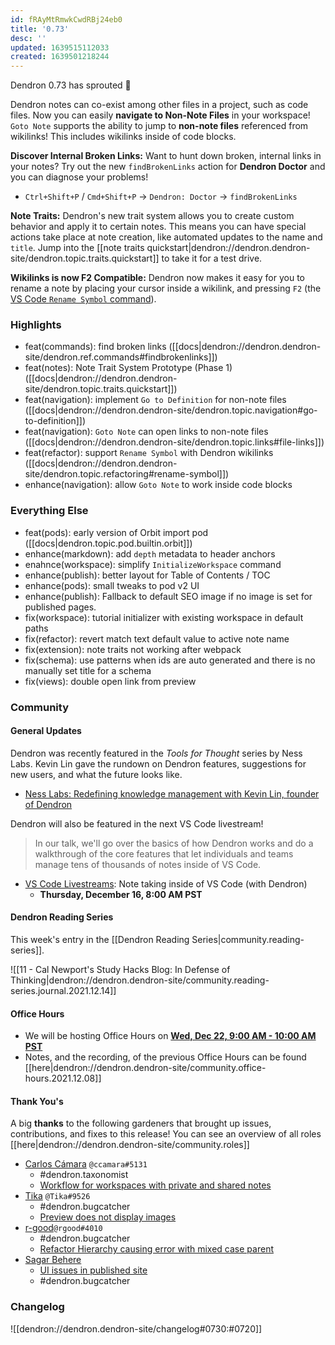 ```yaml
---
id: fRAyMtRmwkCwdRBj24eb0
title: '0.73'
desc: ''
updated: 1639515112033
created: 1639501218244
---
```


Dendron 0.73 has sprouted  🌱

Dendron notes can co-exist among other files in a project, such as code files. Now you can easily **navigate to Non-Note Files** in your workspace! `Goto Note` supports the ability to jump to **non-note files** referenced from wikilinks! This includes wikilinks inside of code blocks.

**Discover Internal Broken Links:** Want to hunt down broken, internal links in your notes? Try out the new `findBrokenLinks` action for **Dendron Doctor** and you can diagnose your problems!

- `Ctrl+Shift+P` / `Cmd+Shift+P` -> `Dendron: Doctor` -> `findBrokenLinks`

**Note Traits:** Dendron's new trait system allows you to create custom behavior and apply it to certain notes. This means you can have special actions take place at note creation, like automated updates to the name and `title`. Jump into the [[note traits quickstart|dendron://dendron.dendron-site/dendron.topic.traits.quickstart]] to take it for a test drive.

**Wikilinks is now F2 Compatible:** Dendron now makes it easy for you to rename a note by placing your cursor inside a wikilink, and pressing `F2` (the [VS Code `Rename Symbol` command](https://code.visualstudio.com/docs/editor/refactoring#_rename-symbol)).

### Highlights

- feat(commands): find broken links ([[docs|dendron://dendron.dendron-site/dendron.ref.commands#findbrokenlinks]])
- feat(notes): Note Trait System Prototype (Phase 1) ([[docs|dendron://dendron.dendron-site/dendron.topic.traits.quickstart]])
- feat(navigation): implement `Go to Definition` for non-note files ([[docs|dendron://dendron.dendron-site/dendron.topic.navigation#go-to-definition]])
- feat(navigation): `Goto Note` can open links to non-note files ([[docs|dendron://dendron.dendron-site/dendron.topic.links#file-links]])
- feat(refactor): support `Rename Symbol` with Dendron wikilinks ([[docs|dendron://dendron.dendron-site/dendron.topic.refactoring#rename-symbol]])
- enhance(navigation): allow `Goto Note` to work inside code blocks

### Everything Else

- feat(pods): early version of Orbit import pod ([[docs|dendron.topic.pod.builtin.orbit]])
- enhance(markdown): add `depth` metadata to header anchors
- enahnce(workspace): simplify `InitializeWorkspace` command
- enhance(publish): better layout for Table of Contents / TOC
- enhance(pods): small tweaks to pod v2 UI
- enhance(publish): Fallback to default SEO image if no image is set for published pages.
- fix(workspace): tutorial initializer with existing workspace in default paths
- fix(refactor): revert match text default value to active note name
- fix(extension): note traits not working after webpack
- fix(schema): use patterns when ids are auto generated and there is no manually set title for a schema
- fix(views): double open link from preview

### Community

#### General Updates

Dendron was recently featured in the _Tools for Thought_ series by Ness Labs. Kevin Lin gave the rundown on Dendron features, suggestions for new users, and what the future looks like.

- [Ness Labs: Redefining knowledge management with Kevin Lin, founder of Dendron](https://link.dendron.so/6cqa)

Dendron will also be featured in the next VS Code livestream!

> In our talk, we'll go over the basics of how Dendron works and do a walkthrough of the core features that let individuals and teams manage tens of thousands of notes inside of VS Code.

- [VS Code Livestreams](https://code.visualstudio.com/livestream): Note taking inside of VS Code (with Dendron)
  - **Thursday, December 16, 8:00 AM PST**

#### Dendron Reading Series

This week's entry in the [[Dendron Reading Series|community.reading-series]]. 

![[11 - Cal Newport's Study Hacks Blog: In Defense of Thinking|dendron://dendron.dendron-site/community.reading-series.journal.2021.12.14]]

#### Office Hours

- We will be hosting Office Hours on **[Wed, Dec 22, 9:00 AM - 10:00 AM PST](https://link.dendron.so/6cqo)**
- Notes, and the recording, of the previous Office Hours can be found [[here|dendron://dendron.dendron-site/community.office-hours.2021.12.08]]

#### Thank You's

A big **thanks** to the following gardeners that brought up issues, contributions, and fixes to this release! You can see an overview of all roles [[here|dendron://dendron.dendron-site/community.roles]]

- [Carlos Cámara](https://github.com/ccamara) `@ccamara#5131`
  - #dendron.taxonomist
  - [Workflow for workspaces with private and shared notes](https://github.com/dendronhq/dendron-site/pull/318)
- [Tika](https://github.com/SR--) `@Tika#9526`
  - #dendron.bugcatcher
  - [Preview does not display images](https://github.com/dendronhq/dendron/issues/1856)
- [r-good](https://github.com/r-good)`@rgood#4010`
  - #dendron.bugcatcher
  - [Refactor Hierarchy causing error with mixed case parent](https://github.com/dendronhq/dendron/issues/1870)
- [Sagar Behere](https://github.com/sagarbehere)
  - [UI issues in published site](https://github.com/dendronhq/dendron/issues/1871)
  - #dendron.bugcatcher

### Changelog
![[dendron://dendron.dendron-site/changelog#0730:#0720]]
